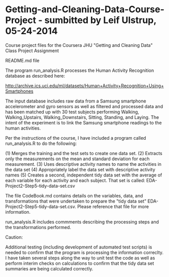 Getting-and-Cleaning-Data-Course-Project - sumbitted by Leif Ulstrup, 05-24-2014
========================================

Course project files for the Coursera JHU "Getting and Cleaning Data" Class Project Assignment

README.md file

The program run_analysis.R processes the Human Activity Recognition database as described here:

http://archive.ics.uci.edu/ml/datasets/Human+Activity+Recognition+Using+Smartphones

The input database includes raw data from a Samsung smartphone accelerometer and gyro sensors as well as filtered and processed data and has been matched up with 30 test subjects performing Walking, Walking_Upstairs, Walking_Downstairs, Sitting, Standing, and Laying.  The intent of the experiment is to link the Samsung smartphone readings to the human activities.

Per the instructions of the course, I have included a program called run_analysis.R to do the following:

(1) Merges the training and the test sets to create one data set.
(2) Extracts only the measurements on the mean and standard deviation for each measurement. 
(3) Uses descriptive activity names to name the activities in the data set
(4) Appropriately label the data set with descriptive activity names
(5) Creates a second, independent tidy data set with the average of each variable for each activity and each subject. That set is called: EDA-Project2-Step5-tidy-data-set.csv

The file CodeBook.md contains details on the variables, data, and transformations that were undertaken to prepare the "tidy data set" EDA-Project2-Step5-tidy-data-set.csv.  Please reference that file for more information.

run_analysis.R includes commments describing the processing steps and the transformations performed.

Caution:

Additional testing (including development of automated test scripts) is needed to confirm that the program is processing the information correclty.  I have taken several steps along the way to unit test the code as well as perform interim checks on calculations to confirm that the tidy data set summaries are being calculated correctly.  